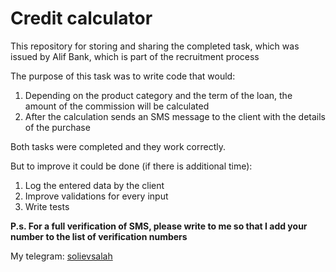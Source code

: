 # Credit calculator
This repository for storing and sharing the completed task, which was issued by Alif Bank, which is part of the recruitment process

The purpose of this task was to write code that would:
1. Depending on the product category and the term of the loan, the amount of the commission will be calculated
2. After the calculation sends an SMS message to the client with the details of the purchase

Both tasks were completed and they work correctly. 

But to improve it could be done (if there is additional time):
1. Log the entered data by the client
2. Improve validations for every input
3. Write tests

**P.s. For a full verification of SMS, please write to me so that I add your number to the list of verification numbers**

My telegram: [solievsalah](https://t.me/solievsalah)
